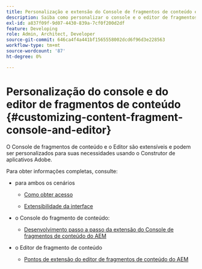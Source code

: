 ```yaml
---
title: Personalização e extensão do Console de fragmentos de conteúdo e do Editor
description: Saiba como personalizar o console e o editor de fragmentos de conteúdo
exl-id: a837f09f-9d07-4430-839a-7cf0f200d2df
feature: Developing
role: Admin, Architect, Developer
source-git-commit: 646ca4f4a441bf1565558002dcd6f96d3e228563
workflow-type: tm+mt
source-wordcount: '87'
ht-degree: 0%

---
```


# Personalização do console e do editor de fragmentos de conteúdo {#customizing-content-fragment-console-and-editor}

O Console de fragmentos de conteúdo e o Editor são extensíveis e podem ser personalizados para suas necessidades usando o Construtor de aplicativos Adobe.

Para obter informações completas, consulte:

* para ambos os cenários

   * [Como obter acesso](https://developer.adobe.com/uix/docs/guides/get-access/)

   * [Extensibilidade da interface](https://developer.adobe.com/uix/docs/)

* o Console do fragmento de conteúdo:

   * [Desenvolvimento passo a passo da extensão do Console de fragmentos de conteúdo do AEM](https://developer.adobe.com/uix/docs/services/aem-cf-console-admin/extension-development/)

* o Editor de fragmento de conteúdo

   * [Pontos de extensão do editor de fragmentos de conteúdo do AEM](https://developer.adobe.com/uix/docs/services/aem-cf-editor/api/)
